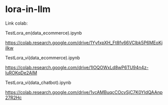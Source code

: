 # lora-in-llm

Link colab:

TestLora_en(data_ecommerce).ipynb

https://colab.research.google.com/drive/1YyfxpXH_Ft8fv66VClbk5P6MEoKjilkw

TestLora_vi(data_ecommerce).ipynb

https://colab.research.google.com/drive/1lOQOWxLd8wP6TU94n4z-luROKqDe2AlM

TestLora_vi(data_chatbot).ipynb

https://colab.research.google.com/drive/1vcAMBuqcCOcvSjC7K0YIdQAAnp27R2Hc
